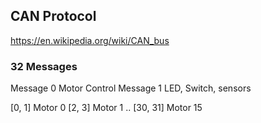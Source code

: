 
## CAN Protocol

https://en.wikipedia.org/wiki/CAN_bus

### 32 Messages

Message 0 Motor Control
Message 1 LED, Switch, sensors

[0, 1] Motor 0
[2, 3] Motor 1
..
[30, 31] Motor 15
